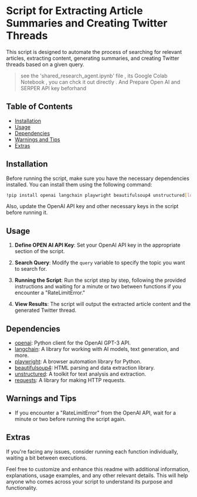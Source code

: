 
# Script for Extracting Article Summaries and Creating Twitter Threads

This script is designed to automate the process of searching for relevant articles, extracting content, generating summaries, and creating Twitter threads based on a given query.

> see the 'shared_research_agent.ipynb' file , its Google Colab Notebook , you can chck it out directly .
And Prepare Open AI and SERPER API key beforhand

## Table of Contents

- [Installation](#installation)
- [Usage](#usage)
- [Dependencies](#dependencies)
- [Warnings and Tips](#warnings-and-tips)
- [Extras](#extras)

## Installation

Before running the script, make sure you have the necessary dependencies installed. You can install them using the following command:

```bash
!pip install openai langchain playwright beautifulsoup4 unstructured[local-inference] requests
```

Also, update the OpenAI API key and other necessary keys in the script before running it.

## Usage

1. **Define OPEN AI API Key**: Set your OpenAI API key in the appropriate section of the script.

2. **Search Query**: Modify the `query` variable to specify the topic you want to search for.

3. **Running the Script**: Run the script step by step, following the provided instructions and waiting for a minute or two between functions if you encounter a "RateLimitError."

4. **View Results**: The script will output the extracted article content and the generated Twitter thread.

## Dependencies

- [openai](https://pypi.org/project/openai/): Python client for the OpenAI GPT-3 API.
- [langchain](https://pypi.org/project/langchain/): A library for working with AI models, text generation, and more.
- [playwright](https://pypi.org/project/playwright/): A browser automation library for Python.
- [beautifulsoup4](https://pypi.org/project/beautifulsoup4/): HTML parsing and data extraction library.
- [unstructured](https://pypi.org/project/unstructured/): A toolkit for text analysis and extraction.
- [requests](https://pypi.org/project/requests/): A library for making HTTP requests.

## Warnings and Tips

- If you encounter a "RateLimitError" from the OpenAI API, wait for a minute or two before running the script again.

## Extras

If you're facing any issues, consider running each function individually, waiting a bit between executions.

Feel free to customize and enhance this readme with additional information, explanations, usage examples, and any other relevant details. This will help anyone who comes across your script to understand its purpose and functionality.
